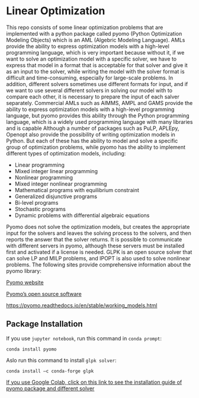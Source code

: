 # Linear Optimization
This repo consists of some linear optimization problems that are implemented with a python package called pyomo (Python Optimization Modeling Objects) which is an AML (Algebric Modeling Language).
AMLs provide the ability to express optimization models with a high-level programming language, which is very important because without it, if we want to solve an optimization model with a specific solver, we have to express that model in a format that is acceptable for that solver and give it as an input to the solver, while writing the model with the solver format is difficult and time-consuming, especially for large-scale problems. In addition, different solvers sometimes use different formats for input, and if we want to use several different solvers in solving our model with to compare each other, it is necessary to prepare the input of each salver separately.
Commercial AMLs such as AIMMS, AMPL and GAMS provide the ability to express optimization models with a high-level programming language, but pyomo provides this ability through the Python programming language, which is a widely used programming language with many libraries and is capable
Although a number of packages such as PuLP, APLEpy, Openopt also provide the possibility of writing optimization models in Python. But each of these has the ability to model and solve a specific group of optimization problems, while pyomo has the ability to implement different types of optimization models, including:

* Linear programming
* Mixed integer linear programming
* Nonlinear programming
* Mixed integer nonlinear programming
* Mathematical programs with equilibrium constraint
* Generalized disjunctive programs
* Bi-level programs
* Stochastic programs
* Dynamic problems with differential algebraic equations

Pyomo does not solve the optimization models, but creates the appropriate input for the solvers and leaves the solving process to the solvers, and then reports the answer that the solver returns. It is possible to communicate with different servers in pyomo, although these servers must be installed first and activated if a license is needed. GLPK is an open source solver that can solve LP and MILP problems, and IPOPT is also used to solve nonlinear problems.
The following sites provide comprehensive information about the pyomo library:

[Pyomo website](http://www.pyomo.org)

[Pyomo’s open source software](https://github.com/Pyomo/pyomo)

https://pyomo.readthedocs.io/en/stable/working_models.html

## Package Installation
If you use `jupyter notebook`, run this command in `conda prompt`:
```
conda install pyomo 
```
Aslo run this command to install `glpk solver`:
```
conda install –c conda-forge glpk
```
[If you use Google Colab, click on this link to see the installation guide of pyomo package and different solver](https://colab.research.google.com/github/jckantor/ND-Pyomo-Cookbook/blob/master/notebooks/01.02-Running-Pyomo-on-Google-Colab.ipynb#scrollTo=yTGBrqQO3vT2)
